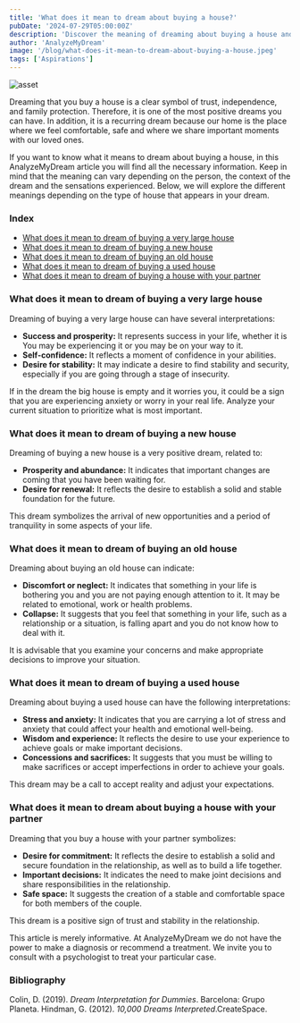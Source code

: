 ```yaml
---
title: 'What does it mean to dream about buying a house?'
pubDate: '2024-07-29T05:00:00Z'
description: 'Discover the meaning of dreaming about buying a house and how this dream can reflect aspects of trust, independence, and family protection, depending on the type of house and the context of the dream.'
author: 'AnalyzeMyDream'
image: '/blog/what-does-it-mean-to-dream-about-buying-a-house.jpeg'
tags: ['Aspirations']
---
```


![asset](/blog/what-does-it-mean-to-dream-about-buying-a-house.jpeg)



Dreaming that you buy a house is a clear symbol of trust, independence, and family protection. Therefore, it is one of the most positive dreams you can have. In addition, it is a recurring dream because our home is the place where we feel comfortable, safe and where we share important moments with our loved ones.

If you want to know what it means to dream about buying a house, in this AnalyzeMyDream article you will find all the necessary information. Keep in mind that the meaning can vary depending on the person, the context of the dream and the sensations experienced. Below, we will explore the different meanings depending on the type of house that appears in your dream.

### Index

- [What does it mean to dream of buying a very large house](#what-does-it-mean-to-dream-of-buying-a-very-large-house)
- [What does it mean to dream of buying a new house](#what-does-it-mean-to-dream-of-buying-a-new-house)
- [What does it mean to dream of buying an old house](#what-does-it-mean-to-dream-of-buying-an-old-house)
- [What does it mean to dream of buying a used house](#what-does-it-mean-to-dream-of-buying-a-used-house)
- [What does it mean to dream of buying a house with your partner](#what-does-it-mean-to-dream-of-buying-a-house-with-your-partner)

### What does it mean to dream of buying a very large house

Dreaming of buying a very large house can have several interpretations:

- **Success and prosperity:** It represents success in your life, whether it is You may be experiencing it or you may be on your way to it.
- **Self-confidence:** It reflects a moment of confidence in your abilities.
- **Desire for stability:** It may indicate a desire to find stability and security, especially if you are going through a stage of insecurity.

If in the dream the big house is empty and it worries you, it could be a sign that you are experiencing anxiety or worry in your real life. Analyze your current situation to prioritize what is most important.

### What does it mean to dream of buying a new house

Dreaming of buying a new house is a very positive dream, related to:

- **Prosperity and abundance:** It indicates that important changes are coming that you have been waiting for.
- **Desire for renewal:** It reflects the desire to establish a solid and stable foundation for the future.

This dream symbolizes the arrival of new opportunities and a period of tranquility in some aspects of your life.

### What does it mean to dream of buying an old house

Dreaming about buying an old house can indicate:

- **Discomfort or neglect:** It indicates that something in your life is bothering you and you are not paying enough attention to it. It may be related to emotional, work or health problems.
- **Collapse:** It suggests that you feel that something in your life, such as a relationship or a situation, is falling apart and you do not know how to deal with it.

It is advisable that you examine your concerns and make appropriate decisions to improve your situation.

### What does it mean to dream of buying a used house

Dreaming about buying a used house can have the following interpretations:

- **Stress and anxiety:** It indicates that you are carrying a lot of stress and anxiety that could affect your health and emotional well-being.
- **Wisdom and experience:** It reflects the desire to use your experience to achieve goals or make important decisions.
- **Concessions and sacrifices:** It suggests that you must be willing to make sacrifices or accept imperfections in order to achieve your goals.

This dream may be a call to accept reality and adjust your expectations.

### What does it mean to dream about buying a house with your partner

Dreaming that you buy a house with your partner symbolizes:

- **Desire for commitment:** It reflects the desire to establish a solid and secure foundation in the relationship, as well as to build a life together.
- **Important decisions:** It indicates the need to make joint decisions and share responsibilities in the relationship.
- **Safe space:** It suggests the creation of a stable and comfortable space for both members of the couple.

This dream is a positive sign of trust and stability in the relationship.

This article is merely informative. At AnalyzeMyDream we do not have the power to make a diagnosis or recommend a treatment. We invite you to consult with a psychologist to treat your particular case.

### Bibliography

Colin, D. (2019). *Dream Interpretation for Dummies*. Barcelona: Grupo Planeta. 
Hindman, G. (2012). *10,000 Dreams Interpreted*.CreateSpace.